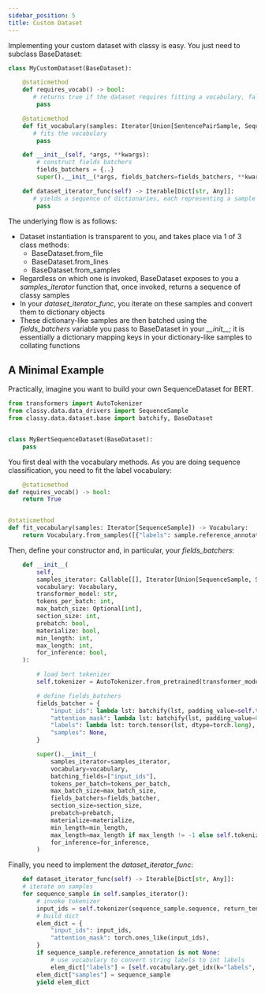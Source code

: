 ```yaml
---
sidebar_position: 5
title: Custom Dataset
---
```



Implementing your custom dataset with classy is easy. You just need to subclass BaseDataset:

```python
class MyCustomDataset(BaseDataset):

    @staticmethod
    def requires_vocab() -> bool:
       # returns true if the dataset requires fitting a vocabulary, false otherwise 
        pass

    @staticmethod
    def fit_vocabulary(samples: Iterator[Union[SentencePairSample, SequenceSample, TokensSample, QASample, GenerationSample]]) -> Vocabulary:
       # fits the vocabulary
        pass

    def __init__(self, *args, **kwargs):
        # construct fields batchers
        fields_batchers = {..}
        super().__init__(*args, fields_batchers=fields_batchers, **kwargs)

    def dataset_iterator_func(self) -> Iterable[Dict[str, Any]]:
       # yields a sequence of dictionaries, each representing a sample
        pass
```

The underlying flow is as follows:
* Dataset instantiation is transparent to you, and takes place via 1 of 3 class methods:
    * BaseDataset.from_file
    * BaseDataset.from_lines
    * BaseDataset.from_samples
* Regardless on which one is invoked, BaseDataset exposes to you a *samples_iterator* function that, once invoked, returns a sequence of classy samples
* In your *dataset_iterator_func*, you iterate on these samples and convert them to dictionary objects
* These dictionary-like samples are then batched using the *fields_batchers* variable you pass to BaseDataset in your *\_\_init\_\_*; it is essentially a dictionary mapping
  keys in your dictionary-like samples to collating functions

## A Minimal Example

Practically, imagine you want to build your own SequenceDataset for BERT.

```python title="classy.data.dataset.my_bert_sequence_dataset.py"
from transformers import AutoTokenizer
from classy.data.data_drivers import SequenceSample
from classy.data.dataset.base import batchify, BaseDataset


class MyBertSequenceDataset(BaseDataset):
    pass
```

You first deal with the vocabulary methods. As you are doing sequence classification, you need to fit the label vocabulary:

```python
    @staticmethod
def requires_vocab() -> bool:
    return True


@staticmethod
def fit_vocabulary(samples: Iterator[SequenceSample]) -> Vocabulary:
    return Vocabulary.from_samples([{"labels": sample.reference_annotation} for sample in samples])
```

Then, define your constructor and, in particular, your *fields_batchers*:

```python
    def __init__(
        self,
        samples_iterator: Callable[[], Iterator[Union[SequenceSample, SentencePairSample, TokensSample, QASample]]],
        vocabulary: Vocabulary,
        transformer_model: str,
        tokens_per_batch: int,
        max_batch_size: Optional[int],
        section_size: int,
        prebatch: bool,
        materialize: bool,
        min_length: int,
        max_length: int,
        for_inference: bool,
    ):

        # load bert tokenizer
        self.tokenizer = AutoTokenizer.from_pretrained(transformer_model, use_fast=True, add_prefix_space=True)

        # define fields_batchers
        fields_batcher = {
            "input_ids": lambda lst: batchify(lst, padding_value=self.tokenizer.pad_token_id),
            "attention_mask": lambda lst: batchify(lst, padding_value=0),
            "labels": lambda lst: torch.tensor(lst, dtype=torch.long),
            "samples": None,
        }

        super().__init__(
            samples_iterator=samples_iterator,
            vocabulary=vocabulary,
            batching_fields=["input_ids"],
            tokens_per_batch=tokens_per_batch,
            max_batch_size=max_batch_size,
            fields_batchers=fields_batcher,
            section_size=section_size,
            prebatch=prebatch,
            materialize=materialize,
            min_length=min_length,
            max_length=max_length if max_length != -1 else self.tokenizer.model_max_length,
            for_inference=for_inference,
        )
```

Finally, you need to implement the *dataset_iterator_func*:

```python
    def dataset_iterator_func(self) -> Iterable[Dict[str, Any]]:
    # iterate on samples
    for sequence_sample in self.samples_iterator():
        # invoke tokenizer
        input_ids = self.tokenizer(sequence_sample.sequence, return_tensors="pt")["input_ids"][0]
        # build dict
        elem_dict = {
            "input_ids": input_ids,
            "attention_mask": torch.ones_like(input_ids),
        }
        if sequence_sample.reference_annotation is not None:
            # use vocabulary to convert string labels to int labels
            elem_dict["labels"] = [self.vocabulary.get_idx(k="labels", elem=sequence_sample.reference_annotation)]
        elem_dict["samples"] = sequence_sample
        yield elem_dict
```